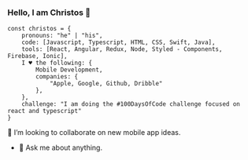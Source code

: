 
### Hello, I am Christos 👋
    
    const christos = {
    	pronouns: "he" | "his",
    	code: [Javascript, Typescript, HTML, CSS, Swift, Java],
    	tools: [React, Angular, Redux, Node, Styled - Components, Firebase, Ionic],
    	I ♥️ the following: {
    		Mobile Development,
    		companies: {
    			"Apple, Google, Github, Dribble"
    		},
    	},
    	challenge: "I am doing the #100DaysOfCode challenge focused on react and typescript"
    }
  
 👯 I’m looking to collaborate on new mobile app ideas.
- 💬 Ask me about anything.
<!-- - ⚡ Fun fact: I ♥️  -->


